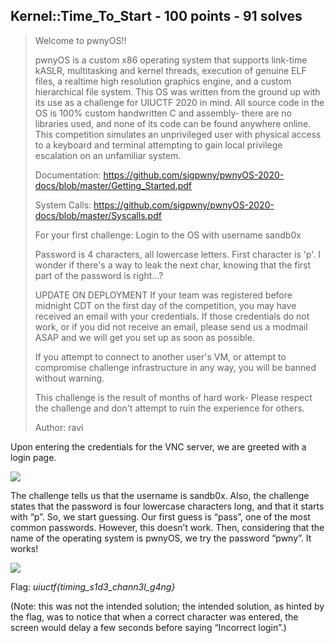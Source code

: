 ## Kernel::Time_To_Start - 100 points - 91 solves

>Welcome to pwnyOS!!
>
>pwnyOS is a custom x86 operating system that supports link-time kASLR, multitasking and kernel threads, execution of genuine ELF files, a realtime high resolution graphics engine, and a custom hierarchical file system. This OS was written from the ground up with its use as a challenge for UIUCTF 2020 in mind. All source code in the OS is 100% custom handwritten C and assembly- there are no libraries used, and none of its code can be found anywhere online. This competition simulates an unprivileged user with physical access to a keyboard and terminal attempting to gain local privilege escalation on an unfamiliar system.
>
>Documentation: https://github.com/sigpwny/pwnyOS-2020-docs/blob/master/Getting_Started.pdf
>
>System Calls: https://github.com/sigpwny/pwnyOS-2020-docs/blob/master/Syscalls.pdf
>
>For your first challenge: Login to the OS with username sandb0x
>
>Password is 4 characters, all lowercase letters. First character is 'p'. I wonder if there's a way to leak the next char, knowing that the first part of the password is right...?
>
>UPDATE ON DEPLOYMENT If your team was registered before midnight CDT on the first day of the competition, you may have received an email with your credentials. If those credentials do not work, or if you did not receive an email, please send us a modmail ASAP and we will get you set up as soon as possible.
>
>If you attempt to connect to another user's VM, or attempt to compromise challenge infrastructure in any way, you will be banned without warning.
>
>This challenge is the result of months of hard work- Please respect the challenge and don't attempt to ruin the experience for others.
>
>Author: ravi

Upon entering the credentials for the VNC server, we are greeted with a login page. 

![](https://github.com/matdaneth/uiuctf-writeups/blob/master/Images/time_to_start/kernel1.PNG)

The challenge tells us that the username is sandb0x. Also, the challenge states that the password is four lowercase characters long, and that it starts with “p”. So, we start guessing. Our first guess is “pass”, one of the most common passwords. However, this doesn’t work. Then, considering that the name of the operating system is pwnyOS, we try the password “pwny”. It works!

![](https://github.com/matdaneth/uiuctf-writeups/blob/master/Images/time_to_start/kernel2.PNG)

Flag: *uiuctf{timing_s1d3_chann3l_g4ng}*

(Note: this was not the intended solution; the intended solution, as hinted by the flag, was to notice that when a correct character was entered, the screen would delay a few seconds before saying “Incorrect login”.)
